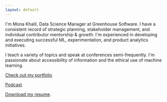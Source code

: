 ```yaml
---
layout: default
---
```


I'm Mona Khalil, Data Science Manager at Greenhouse Software. I have a consistent record of strategic planning, stakeholder management, and individual contributor mentorship & growth. I'm experienced in developing and executing successful ML, experimentation, and product analytics initiatives.

I teach a variety of topics and speak at conferences semi-frequently. I'm passionate about accessibility of information and the ethical use of machine learning.

[Check out my portfolio](./portfolio.md)

[Podcast](./podcast.md)

[Download my resume](./resume.pdf).
